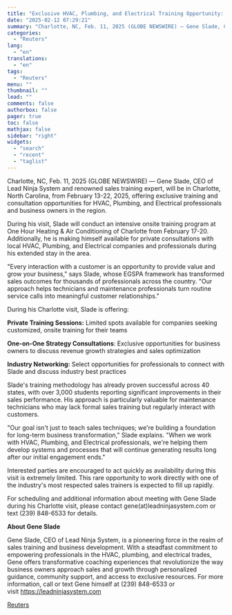 ```yaml
---
title: "Exclusive HVAC, Plumbing, and Electrical Training Opportunity: Top Sales Training Expert Gene Slade Announces Limited Charlotte Engagement"
date: "2025-02-12 07:29:21"
summary: "Charlotte, NC, Feb. 11, 2025 (GLOBE NEWSWIRE) — Gene Slade, CEO of Lead Ninja System and renowned sales training expert, will be in Charlotte, North Carolina, from February 13-22, 2025, offering exclusive training and consultation opportunities for HVAC, Plumbing, and Electrical professionals and business owners in the region.During his visit,..."
categories:
  - "Reuters"
lang:
  - "en"
translations:
  - "en"
tags:
  - "Reuters"
menu: ""
thumbnail: ""
lead: ""
comments: false
authorbox: false
pager: true
toc: false
mathjax: false
sidebar: "right"
widgets:
  - "search"
  - "recent"
  - "taglist"
---
```


Charlotte, NC, Feb. 11, 2025 (GLOBE NEWSWIRE) — Gene Slade, CEO of Lead Ninja System and renowned sales training expert, will be in Charlotte, North Carolina, from February 13-22, 2025, offering exclusive training and consultation opportunities for HVAC, Plumbing, and Electrical professionals and business owners in the region.

During his visit, Slade will conduct an intensive onsite training program at One Hour Heating & Air Conditioning of Charlotte from February 17-20. Additionally, he is making himself available for private consultations with local HVAC, Plumbing, and Electrical companies and professionals during his extended stay in the area.

"Every interaction with a customer is an opportunity to provide value and grow your business," says Slade, whose EGSPA framework has transformed sales outcomes for thousands of professionals across the country. "Our approach helps technicians and maintenance professionals turn routine service calls into meaningful customer relationships."

During his Charlotte visit, Slade is offering:

**Private Training Sessions:** Limited spots available for companies seeking customized, onsite training for their teams

**One-on-One Strategy Consultations**: Exclusive opportunities for business owners to discuss revenue growth strategies and sales optimization

**Industry Networking:** Select opportunities for professionals to connect with Slade and discuss industry best practices

Slade's training methodology has already proven successful across 40 states, with over 3,000 students reporting significant improvements in their sales performance. His approach is particularly valuable for maintenance technicians who may lack formal sales training but regularly interact with customers.

"Our goal isn't just to teach sales techniques; we're building a foundation for long-term business transformation," Slade explains. "When we work with HVAC, Plumbing, and Electrical professionals, we're helping them develop systems and processes that will continue generating results long after our initial engagement ends."

Interested parties are encouraged to act quickly as availability during this visit is extremely limited. This rare opportunity to work directly with one of the industry's most respected sales trainers is expected to fill up rapidly.

For scheduling and additional information about meeting with Gene Slade during his Charlotte visit, please contact gene(at)leadninjasystem.com or text (239) 848-6533 for details.

**About Gene Slade**

Gene Slade, CEO of Lead Ninja System, is a pioneering force in the realm of sales training and business development. With a steadfast commitment to empowering professionals in the HVAC, plumbing, and electrical trades, Gene offers transformative coaching experiences that revolutionize the way business owners approach sales and growth through personalized guidance, community support, and access to exclusive resources. For more information, call or text Gene himself at (239) 848-6533 or visit https://leadninjasystem.com

[Reuters](https://www.tradingview.com/news/reuters.com,2025-02-11:newsml_GNX3851Hv:0-exclusive-hvac-plumbing-and-electrical-training-opportunity-top-sales-training-expert-gene-slade-announces-limited-charlotte-engagement/)
